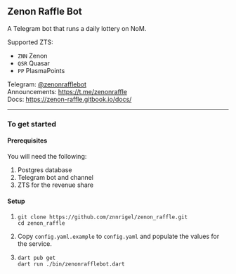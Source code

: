 ## Zenon Raffle Bot
 
A Telegram bot that runs a daily lottery on NoM.  

Supported ZTS:
* `ZNN` Zenon
* `QSR` Quasar
* `PP`  PlasmaPoints

Telegram: [@zenonrafflebot](https://t.me/zenonrafflebot)  
Announcements:  https://t.me/zenonraffle  
Docs: https://zenon-raffle.gitbook.io/docs/

----

### To get started
#### Prerequisites
You will need the following:
1. Postgres database
2. Telegram bot and channel
3. ZTS for the revenue share

#### Setup
1. ```
   git clone https://github.com/znnrigel/zenon_raffle.git
   cd zenon_raffle
   ```
2. Copy `config.yaml.example` to `config.yaml` and populate the values for the service.
3. ```
   dart pub get
   dart run ./bin/zenonrafflebot.dart
   ```
